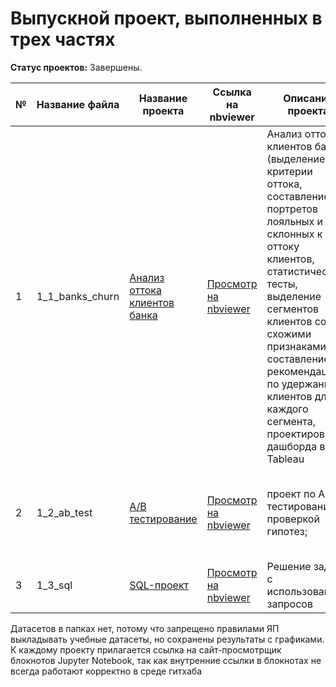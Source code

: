 # Выпускной проект, выполненных в трех частях
**Статус проектов:** Завершены.

| № |Название файла| Название проекта | Ссылка на nbviewer| Описание проекта | Навыки и инструменты |
| - |----------------| ---------------- | ---------------- | ---------------- | -------------------- |
| 1 |1_1_banks_churn| [Анализ оттока клиентов банка](https://github.com/franktoblack/ya_practicum_projects/blob/main/1_diplom_project/1_1_banks_churn/1_1_banks_churn.ipynb) |[Просмотр на nbviewer](https://nbviewer.org/github/franktoblack/ya_practicum_projects/blob/6a088447f145d4bdb45b858c4364cf4efa7488ff/final_project/banks_churn.ipynb)| Анализ оттока клиентов банка (выделение критерии оттока, составление портретов лояльных и склонных к оттоку клиентов, статистические тесты, выделение сегментов клиентов со схожими признаками и составление рекомендаций по удержанию клиентов для каждого сегмента, проектирование дашборда в Tableau | Python: pandas, numpy, matplotlib, seaborn, plotly, scipy, sklearn, sqlalchemy; Tableau |
| 2 |1_2_ab_test| [A/B тестирование](https://github.com/franktoblack/ya_practicum_projects/blob/main/1_diplom_project/1_2_ab_test/1_2_ab_test.ipynb) |[Просмотр на nbviewer](https://nbviewer.org/github/franktoblack/ya_practicum_projects/blob/9ba004c844d17aaa602771af3f77e7fcd4cc6ab8/final_project/ab_final.ipynb)| проект по AB тестированию с проверкой гипотез; | Python: pandas, numpy, matplotlib, seaborn, plotly, scipy, statsmodels |
| 3 |1_3_sql| [SQL-проект](https://github.com/franktoblack/ya_practicum_projects/blob/main/1_diplom_project/1_3_sql/readme.md) |[Просмотр на nbviewer](https://nbviewer.org/github/franktoblack/ya_practicum_projects/blob/fea754b43233c8adfa3b3f1f7ea425a845a55e5e/final_project/sql_final.ipynb)| Решение задач с использованием запросов | Python: pandas, numpy, os, sqlalchemy; |

Датасетов в папках нет, потому что запрещено правилами ЯП выкладывать учебные датасеты, но сохранены результаты с графиками.
К каждому проекту прилагается ссылка на сайт-просмотрщик блокнотов Jupyter Notebook, так как внутренние ссылки в блокнотах не всегда работают корректно в среде гитхаба
